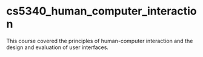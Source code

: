 # cs5340_human_computer_interaction
This course covered the principles of human-computer interaction and the design and evaluation of user interfaces.
